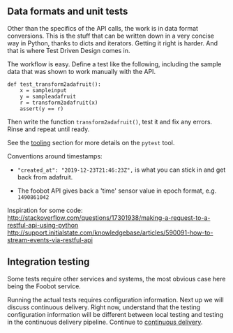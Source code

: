 ## Data formats and unit tests
Other than the specifics of the API calls, the work is in data format conversions.
This is the stuff that can be written down in a very concise way in Python, thanks to dicts and iterators.
Getting it right is harder. And that is where Test Driven Design comes in.

The workflow is easy. Define a test like the following, including the sample data that
was shown to work manually with the API.
```
def test_transform2adafruit():
    x = sampleinput
    y = sampleadafruit
    r = transform2adafruit(x)
    assert(y == r)
```
Then write the function `transform2adafruit()`, test it and fix any errors.
Rinse and repeat until ready.

See the [tooling](txt/tooling.md) section for more details
on the `pytest` tool.

Conventions around timestamps:
* `"created_at": "2019-12-23T21:46:23Z",`
is what you can stick in and get back from adafruit.

* The foobot API gives back a 'time' sensor value in epoch format, e.g. `1490861042`


Inspiration for some code:
http://stackoverflow.com/questions/17301938/making-a-request-to-a-restful-api-using-python
http://support.initialstate.com/knowledgebase/articles/590091-how-to-stream-events-via-restful-api

## Integration testing
Some tests require other services and systems, the most obvious case here being the Foobot service.

Running the actual tests requires configuration information.
Next up we will discuss continuous delivery.
Right now, understand that the testing configuration information
will be different between local testing and testing in the continuous delivery pipeline.
Continue to [continuous delivery](cicd.md).
